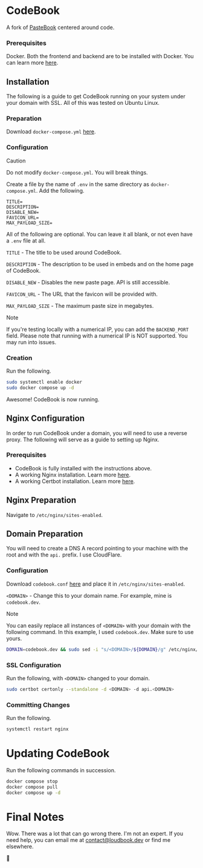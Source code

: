 # CodeBook 
A fork of [PasteBook](https://github.com/Loudbooks/PasteBook) centered around code.

### Prerequisites
Docker. Both the frontend and backend are to be installed with Docker. You can learn more [here](https://www.docker.com).

## Installation
The following is a guide to get CodeBook running on your system under your domain with SSL. All of this was tested on Ubuntu Linux.

### Preparation
Download `docker-compose.yml` [here](https://github.com/Loudbooks/CodeBook/blob/master/docker-compose.yml).

### Configuration
> [!CAUTION]
> Do not modify `docker-compose.yml`. You will break things.

Create a file by the name of `.env` in the same directory as `docker-compose.yml`. Add the following.
```env
TITLE=
DESCRIPTION=
DISABLE_NEW=
FAVICON_URL=
MAX_PAYLOAD_SIZE=
```

All of the following are optional. You can leave it all blank, or not even have a `.env` file at all. 

`TITLE` - The title to be used around CodeBook.

`DESCRIPTION` - The description to be used in embeds and on the home page of CodeBook.

`DISABLE_NEW` - Disables the new paste page. API is still accessible.

`FAVICON_URL` - The URL that the favicon will be provided with. 

`MAX_PAYLOAD_SIZE` - The maximum paste size in megabytes.

> [!NOTE]
> If you're testing locally with a numerical IP, you can add the `BACKEND_PORT` field. Please note that running with a numerical IP is NOT supported. You may run into issues.

### Creation
Run the following.
```bash
sudo systemctl enable docker
sudo docker compose up -d
```

Awesome! CodeBook is now running.

## Nginx Configuration
In order to run CodeBook under a domain, you will need to use a reverse proxy. The following will serve as a guide to setting up Nginx.

### Prerequisites
- CodeBook is fully installed with the instructions above.
- A working Nginx installation. Learn more [here](https://nginx.org/en/linux_packages.html#instructions).
- A working Certbot installation. Learn more [here](https://certbot.eff.org/instructions?ws=nginx&os=snap).
## Nginx Preparation
Navigate to `/etc/nginx/sites-enabled`.

## Domain Preparation
You will need to create a DNS A record pointing to your machine with the root and with the `api.` prefix. I use CloudFlare.

### Configuration 
Download `codebook.conf` [here](https://github.com/Loudbooks/CodeBook/blob/master/codebook.conf) and place it in `/etc/nginx/sites-enabled`.

`<DOMAIN>` - Change this to your domain name. For example, mine is `codebook.dev`.

> [!NOTE]
> You can easily replace all instances of `<DOMAIN>` with your domain with the following command. In this example, I used `codebook.dev`. Make sure to use yours.
> 
> ```bash
> DOMAIN=codebook.dev && sudo sed -i "s/<DOMAIN>/${DOMAIN}/g" /etc/nginx/sites-available/codebook.conf
> ```

### SSL Configuration
Run the following, with `<DOMAIN>` changed to your domain.
```bash
sudo certbot certonly --standalone -d <DOMAIN> -d api.<DOMAIN>
```
### Committing Changes
Run the following.
```bash
systemctl restart nginx
```

# Updating CodeBook
Run the following commands in succession.
```bash
docker compose stop
docker compose pull
docker compose up -d
```

# Final Notes
Wow. There was a lot that can go wrong there. I'm not an expert. If you need help, you can email me at contact@loudbook.dev or find me elsewhere.

💜
